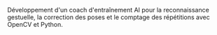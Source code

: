 Développement d'un coach d'entraînement AI pour la reconnaissance gestuelle, la correction des poses et le comptage des répétitions avec OpenCV et Python.
